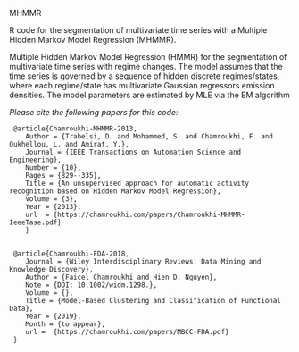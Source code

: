MHMMR

R code for the segmentation of multivariate time series with a Multiple Hidden Markov Model Regression (MHMMR).


 Multiple Hidden Markov Model Regression (HMMR) for the segmentation of multivariate time series
 with regime changes. The model assumes that the time series is
 governed by a sequence of hidden discrete regimes/states, where each
 regime/state has multivariate Gaussian regressors emission densities.
 The model parameters are estimated by MLE via the EM algorithm


 *Please cite the following papers for this code:*

```
 @article{Chamroukhi-MHMMR-2013,
 	Author = {Trabelsi, D. and Mohammed, S. and Chamroukhi, F. and Oukhellou, L. and Amirat, Y.},
 	Journal = {IEEE Transactions on Automation Science and Engineering},
 	Number = {10},
 	Pages = {829--335},
 	Title = {An unsupervised approach for automatic activity recognition based on Hidden Markov Model Regression},
 	Volume = {3},
 	Year = {2013},
 	url  = {https://chamroukhi.com/papers/Chamroukhi-MHMMR-IeeeTase.pdf}
 	}


 @article{Chamroukhi-FDA-2018,
  	Journal = {Wiley Interdisciplinary Reviews: Data Mining and Knowledge Discovery},
  	Author = {Faicel Chamroukhi and Hien D. Nguyen},
  	Note = {DOI: 10.1002/widm.1298.},
  	Volume = {},
  	Title = {Model-Based Clustering and Classification of Functional Data},
  	Year = {2019},
  	Month = {to appear},
  	url =  {https://chamroukhi.com/papers/MBCC-FDA.pdf}
 }
``` 